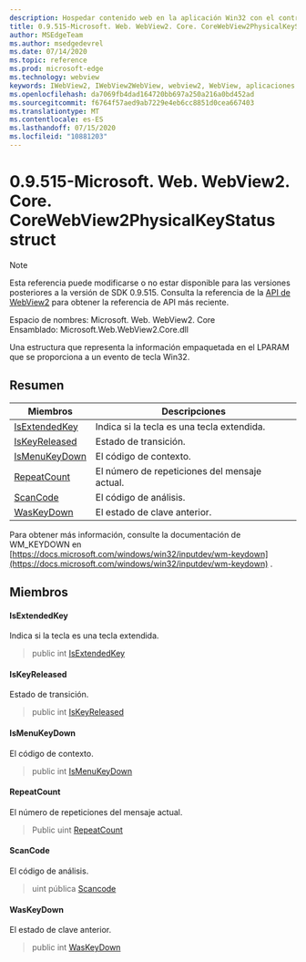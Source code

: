 ```yaml
---
description: Hospedar contenido web en la aplicación Win32 con el control Microsoft Edge WebView2
title: 0.9.515-Microsoft. Web. WebView2. Core. CoreWebView2PhysicalKeyStatus
author: MSEdgeTeam
ms.author: msedgedevrel
ms.date: 07/14/2020
ms.topic: reference
ms.prod: microsoft-edge
ms.technology: webview
keywords: IWebView2, IWebView2WebView, webview2, WebView, aplicaciones Win32, Win32, Edge, ICoreWebView2, ICoreWebView2Controller, control de explorador, HTML Edge
ms.openlocfilehash: da7069fb4dad164720bb697a250a216a0bd452ad
ms.sourcegitcommit: f6764f57aed9ab7229e4eb6cc8851d0cea667403
ms.translationtype: MT
ms.contentlocale: es-ES
ms.lasthandoff: 07/15/2020
ms.locfileid: "10881203"
---
```

# 0.9.515-Microsoft. Web. WebView2. Core. CoreWebView2PhysicalKeyStatus struct 

> [!NOTE]
> Esta referencia puede modificarse o no estar disponible para las versiones posteriores a la versión de SDK 0.9.515. Consulta la referencia de la [API de WebView2](../../../webview2-api-reference.md) para obtener la referencia de API más reciente.

Espacio de nombres: Microsoft. Web. WebView2. Core \
Ensamblado: Microsoft.Web.WebView2.Core.dll

Una estructura que representa la información empaquetada en el LPARAM que se proporciona a un evento de tecla Win32.

## Resumen

 Miembros                        | Descripciones
--------------------------------|---------------------------------------------
[IsExtendedKey](#isextendedkey) | Indica si la tecla es una tecla extendida.
[IsKeyReleased](#iskeyreleased) | Estado de transición.
[IsMenuKeyDown](#ismenukeydown) | El código de contexto.
[RepeatCount](#repeatcount) | El número de repeticiones del mensaje actual.
[ScanCode](#scancode) | El código de análisis.
[WasKeyDown](#waskeydown) | El estado de clave anterior.

Para obtener más información, consulte la documentación de WM_KEYDOWN en [https://docs.microsoft.com/windows/win32/inputdev/wm-keydown](https://docs.microsoft.com/windows/win32/inputdev/wm-keydown) .

## Miembros

#### IsExtendedKey 

Indica si la tecla es una tecla extendida.

> public int [IsExtendedKey](#isextendedkey)

#### IsKeyReleased 

Estado de transición.

> public int [IsKeyReleased](#iskeyreleased)

#### IsMenuKeyDown 

El código de contexto.

> public int [IsMenuKeyDown](#ismenukeydown)

#### RepeatCount 

El número de repeticiones del mensaje actual.

> Public uint [RepeatCount](#repeatcount)

#### ScanCode 

El código de análisis.

> uint pública [Scancode](#scancode)

#### WasKeyDown 

El estado de clave anterior.

> public int [WasKeyDown](#waskeydown)

